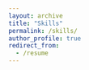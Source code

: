 ```yaml
---
layout: archive
title: "Skills"
permalink: /skills/
author_profile: true
redirect_from:
  - /resume
---
```

